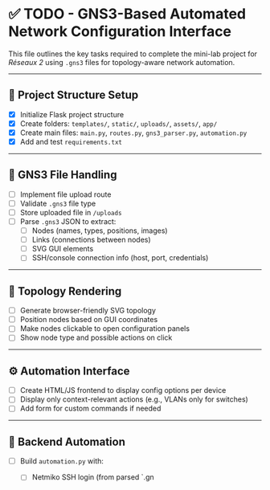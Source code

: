 # ✅ TODO - GNS3-Based Automated Network Configuration Interface

This file outlines the key tasks required to complete the mini-lab project for *Réseaux 2* using `.gns3` files for topology-aware network automation.

---

## 📁 Project Structure Setup

- [x] Initialize Flask project structure
- [x] Create folders: `templates/`, `static/`, `uploads/`, `assets/`, `app/`
- [x] Create main files: `main.py`, `routes.py`, `gns3_parser.py`, `automation.py`
- [x] Add and test `requirements.txt`

---

## 🔄 GNS3 File Handling

- [ ] Implement file upload route
- [ ] Validate `.gns3` file type
- [ ] Store uploaded file in `/uploads`
- [ ] Parse `.gns3` JSON to extract:
  - [ ] Nodes (names, types, positions, images)
  - [ ] Links (connections between nodes)
  - [ ] SVG GUI elements
  - [ ] SSH/console connection info (host, port, credentials)

---

## 🧠 Topology Rendering

- [ ] Generate browser-friendly SVG topology
- [ ] Position nodes based on GUI coordinates
- [ ] Make nodes clickable to open configuration panels
- [ ] Show node type and possible actions on click

---

## ⚙️ Automation Interface

- [ ] Create HTML/JS frontend to display config options per device
- [ ] Display only context-relevant actions (e.g., VLANs only for switches)
- [ ] Add form for custom commands if needed

---

## 🚀 Backend Automation

- [ ] Build `automation.py` with:
  - [ ] Netmiko SSH login (from parsed `.gn

